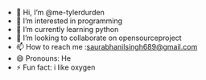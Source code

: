 - 👋 Hi, I’m @me-tylerdurden
- 👀 I’m interested in programming
- 🌱 I’m currently learning python
- 💞️ I’m looking to collaborate on opensourceproject
- 📫 How to reach me :saurabhanilsingh689@gmail.com
- 😄 Pronouns: He
- ⚡ Fun fact: i like oxygen

<!---
me-tylerdurden/me-tylerdurden is a ✨ special ✨ repository because its `README.md` (this file) appears on your GitHub profile.
You can click the Preview link to take a look at your changes.
--->
